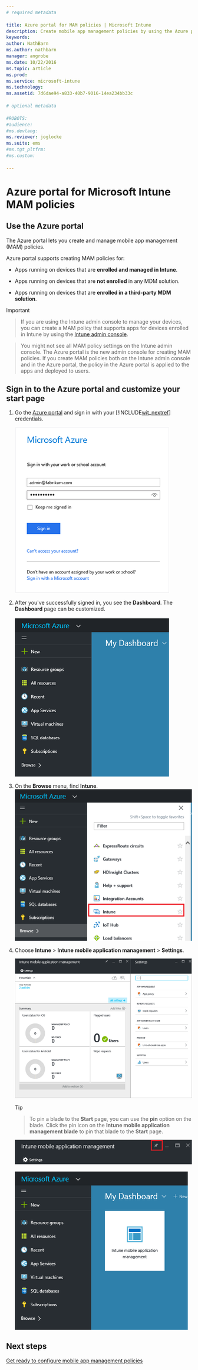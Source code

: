 ```yaml
---
# required metadata

title: Azure portal for MAM policies | Microsoft Intune
description: Create mobile app management policies by using the Azure portal. The policies you create here can be applied to devices with or without enrollment in Intune.
keywords:
author: NathBarn
ms.author: nathbarn
manager: angrobe
ms.date: 10/22/2016
ms.topic: article
ms.prod:
ms.service: microsoft-intune
ms.technology:
ms.assetid: 7d6dae94-a833-40b7-9016-14ea234bb33c

# optional metadata

#ROBOTS:
#audience:
#ms.devlang:
ms.reviewer: joglocke
ms.suite: ems
#ms.tgt_pltfrm:
#ms.custom:

---
```


# Azure portal for Microsoft Intune MAM policies

## Use the Azure portal
The Azure portal lets you create and manage mobile app management (MAM) policies.

Azure portal supports creating MAM policies for:
- Apps running on devices that are **enrolled and managed in Intune**.

- Apps running on devices that are **not enrolled** in any MDM solution.
- Apps running on devices that are **enrolled in a third-party MDM solution**.

>[!IMPORTANT]


> If you are using the Intune admin console to manage your devices, you can create a MAM policy that supports apps for devices enrolled in Intune by using the [Intune admin console](configure-and-deploy-mobile-application-management-policies-in-the-microsoft-intune-console.md).

> You might not see all MAM policy settings on the Intune admin console. The Azure portal is the new admin console for creating MAM policies. If you create MAM policies both on the Intune admin console and in the Azure portal, the policy in the Azure portal is applied to the apps and deployed to users.


## Sign in to the Azure portal and customize your start page

1.  Go the [Azure portal](https://portal.azure.com) and sign in with your [!INCLUDE[wit_nextref](../includes/wit_nextref_md.md)] credentials.

    ![Screenshot of the Azure portal sign-in page](../media/AppManagement/AzurePortal_MAMSigninPage.png)

2.  After you've successfully signed in, you see the **Dashboard**. The **Dashboard** page can be customized.

    ![Screenshot of the Azure portal dashboard](../media/AppManagement/AzurePortal_MAMStartboard_NoMAM.png)

3.  On the **Browse** menu, find **Intune**.![Screenshot of the Browse menu with Intune highlighted](../media/AppManagement/AzurePortal_MAM_Browse_Intune.png)

4.  Choose **Intune** > **Intune mobile application management** > **Settings**.

    ![Screenshot of the Intune mobile application management blade](../media/AppManagement/AzurePortal_MAM_Mainblade.png)

    > [!TIP]

    > To pin a blade to the **Start** page, you can use the **pin** option on the blade. Click the pin icon on the **Intune mobile application management blade** to pin that blade to the **Start** page.

    ![Screenshot of the Intune mobile application management blade with the pin icon highlighted](../media/AppManagement/AzurePortal_MAM_PinBladeAction.png)

    ![Screenshot of the dashboard with the pinned Intune tile](../media/AppManagement/AzurePortal_MAM_Startboard_withMAM.png)
## Next steps
[Get ready to configure mobile app management policies](get-ready-to-configure-mobile-app-management-policies-with-microsoft-intune.md)
